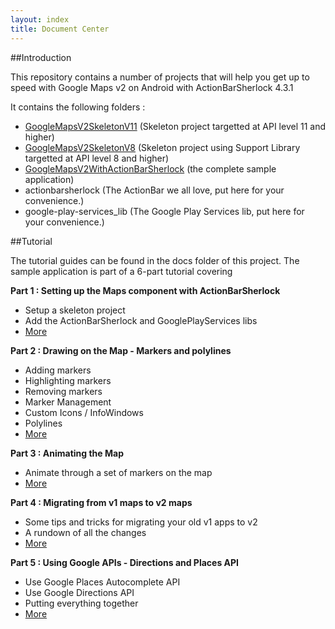 ```yaml
---
layout: index
title: Document Center
---
```


##Introduction

This repository contains a number of projects that will help you get up to speed with Google Maps v2 on Android with ActionBarSherlock 4.3.1

It contains the following folders :

- [GoogleMapsV2SkeletonV11](https://github.com/ddewaele/GoogleMapsV2WithActionBarSherlock/tree/master/GoogleMapsV2SkeletonV11) (Skeleton project targetted at API level 11 and higher)
- [GoogleMapsV2SkeletonV8](https://github.com/ddewaele/GoogleMapsV2WithActionBarSherlock/tree/master/GoogleMapsV2SkeletonV8) (Skeleton project using Support Library targetted at API level 8 and higher)
- [GoogleMapsV2WithActionBarSherlock](https://github.com/ddewaele/GoogleMapsV2WithActionBarSherlock/tree/master/GoogleMapsV2WithActionBarSherlock) (the complete sample application)
- actionbarsherlock (The ActionBar we all love, put here for your convenience.)
- google-play-services_lib (The Google Play Services lib, put here for your convenience.)

##Tutorial

The tutorial guides can be found in the docs folder of this project. The sample application is part of a 6-part tutorial covering

**Part 1 : Setting up the Maps component with ActionBarSherlock**

- Setup a skeleton project
- Add the ActionBarSherlock and GooglePlayServices libs
- [More](./part1)

**Part 2 : Drawing on the Map - Markers and polylines**

- Adding markers
- Highlighting markers
- Removing markers
- Marker Management
- Custom Icons / InfoWindows
- Polylines
- [More](./part2)

**Part 3 : Animating the Map**

- Animate through a set of markers on the map
- [More](./part3)

**Part 4 : Migrating from v1 maps to v2 maps**

- Some tips and tricks for migrating your old v1 apps to v2
- A rundown of all the changes
- [More](./part4)

**Part 5 : Using Google APIs - Directions and Places API**

- Use Google Places Autocomplete API
- Use Google Directions API
- Putting everything together
- [More](./part5)






